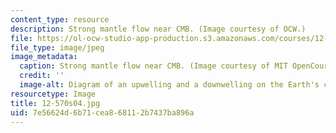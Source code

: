 ```yaml
---
content_type: resource
description: Strong mantle flow near CMB. (Image courtesy of OCW.)
file: https://ol-ocw-studio-app-production.s3.amazonaws.com/courses/12-570-structure-and-dynamics-of-the-cmb-region-spring-2004/7e56624d6b71cea868112b7437ba896a_12-570s04.jpg
file_type: image/jpeg
image_metadata:
  caption: Strong mantle flow near CMB. (Image courtesy of MIT OpenCourseWare.)
  credit: ''
  image-alt: Diagram of an upwelling and a downwelling on the Earth's crust.
resourcetype: Image
title: 12-570s04.jpg
uid: 7e56624d-6b71-cea8-6811-2b7437ba896a
---
```


